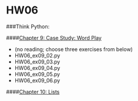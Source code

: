 # HW06

###Think Python:

####[Chapter 9: Case Study: Word Play][ch9]
+ (no reading; choose three exercises from below)
+ HW06_ex09_02.py
+ HW06_ex09_03.py
+ HW06_ex09_04.py
+ HW06_ex09_05.py
+ HW06_ex09_06.py

####[Chapter 10: Lists][ch10]

<!-- Links -->

[ch10]: http://www.greenteapress.com/thinkpython/html/thinkpython011.html
[ch9]: http://www.greenteapress.com/thinkpython/html/thinkpython010.html
